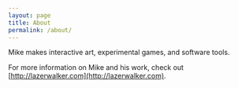 ```yaml
---
layout: page
title: About
permalink: /about/
---
```


Mike makes interactive art, experimental games, and software tools.

For more information on Mike and his work, check out [http://lazerwalker.com](http://lazerwalker.com).
